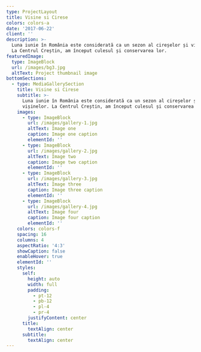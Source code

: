 ```yaml
---
type: ProjectLayout
title: Visine si Cirese
colors: colors-a
date: '2017-06-22'
client: ''
description: >-
  Luna iunie în România este considerată ca un sezon al cireșelor și vișinelor.
  La Centrul Creștin, am început culesul și conservarea lor. 
featuredImage:
  type: ImageBlock
  url: /images/bg3.jpg
  altText: Project thumbnail image
bottomSections:
  - type: MediaGallerySection
    title: Visine si Cirese
    subtitle: >-
      Luna iunie în România este considerată ca un sezon al cireșelor și
      vișinelor. La Centrul Creștin, am început culesul și conservarea lor. 
    images:
      - type: ImageBlock
        url: /images/gallery-1.jpg
        altText: Image one
        caption: Image one caption
        elementId: ''
      - type: ImageBlock
        url: /images/gallery-2.jpg
        altText: Image two
        caption: Image two caption
        elementId: ''
      - type: ImageBlock
        url: /images/gallery-3.jpg
        altText: Image three
        caption: Image three caption
        elementId: ''
      - type: ImageBlock
        url: /images/gallery-4.jpg
        altText: Image four
        caption: Image four caption
        elementId: ''
    colors: colors-f
    spacing: 16
    columns: 4
    aspectRatio: '4:3'
    showCaption: false
    enableHover: true
    elementId: ''
    styles:
      self:
        height: auto
        width: full
        padding:
          - pt-12
          - pb-12
          - pl-4
          - pr-4
        justifyContent: center
      title:
        textAlign: center
      subtitle:
        textAlign: center
---
```

